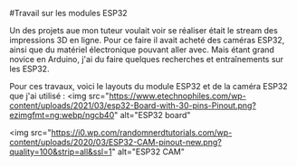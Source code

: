 #Travail sur les modules ESP32

Un des projets aue mon tuteur voulait voir se réaliser était le stream des impressions 3D en ligne.
Pour ce faire il avait acheté des caméras ESP32, ainsi que du matériel électronique pouvant aller
avec. Mais étant grand novice en Arduino, j'ai du faire quelques recherches et entraînements sur les
ESP32. 

Pour ces travaux, voici le layouts du module ESP32 et de la caméra ESP32 que j'ai utilisé : 
<img
    src="https://www.etechnophiles.com/wp-content/uploads/2021/03/esp32-Board-with-30-pins-Pinout.png?ezimgfmt=ng:webp/ngcb40"
    alt="ESP32 board"
>
<img
    src="https://i0.wp.com/randomnerdtutorials.com/wp-content/uploads/2020/03/ESP32-CAM-pinout-new.png?quality=100&strip=all&ssl=1"
    alt="ESP32 CAM"
>